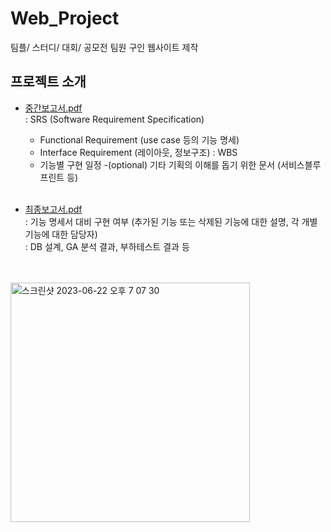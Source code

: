 # Web_Project
팀플/ 스터디/ 대회/ 공모전 팀원 구인 웹사이트 제작


## 프로젝트 소개
- [중간보고서.pdf](https://github.com/mlnzlk/Teamup/files/11832783/_.pdf) <br>
  : SRS (Software Requirement Specification)
    - Functional Requirement (use case 등의 기능 명세)
    - Interface Requirement (레이아웃, 정보구조)
  : WBS
    - 기능별 구현 일정
    -(optional) 기타 기획의 이해를 돕기 위한 문서 (서비스블루프린트 등) <br><br>


- [최종보고서.pdf](https://github.com/mlnzlk/Teamup/files/11832781/_.pdf) <br>
 : 기능 명세서 대비 구현 여부 (추가된 기능 또는 삭제된 기능에 대한 설명, 각 개별 기능에 대한 담당자) <br>
 : DB 설계, GA 분석 결과, 부하테스트 결과 등 <br><br><br>
 
 
<img width="383" alt="스크린샷 2023-06-22 오후 7 07 30" src="https://github.com/mlnzlk/Teamup/assets/93921790/b49baecd-573e-4e12-93b4-da40c13ce9a8">


